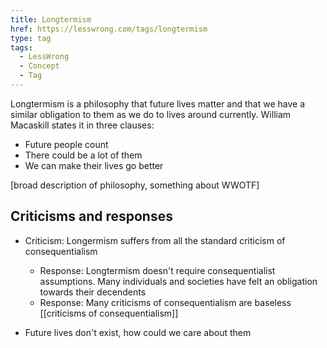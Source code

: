 ```yaml
---
title: Longtermism
href: https://lesswrong.com/tags/longtermism
type: tag
tags:
  - LessWrong
  - Concept
  - Tag
---
```


Longtermism is a philosophy that future lives matter and that we have a similar obligation to them as we do to lives around currently. William Macaskill states it in three clauses: 

*   Future people count
*   There could be a lot of them
*   We can make their lives go better

\[broad description of philosophy, something about WWOTF\]

Criticisms and responses
------------------------

*   Criticism: Longermism suffers from all the standard criticism of consequentialism
    *   Response: Longtermism doesn't require consequentialist assumptions. Many individuals and societies have felt an obligation towards their decendents
    *   Response: Many criticisms of consequentialism are baseless \[\[criticisms of consequentialism\]\]
    
*   Future lives don't exist, how could we care about them